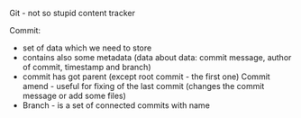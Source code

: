 Git - not so stupid content tracker

Commit:
- set of data which we need to store
- contains also some metadata (data about data: commit message, author of commit, timestamp and branch)
- commit has got parent (except root commit - the first one)
Commit amend - useful for fixing of the last commit (changes the commit message or add some files)
- Branch - is a set of connected commits with name